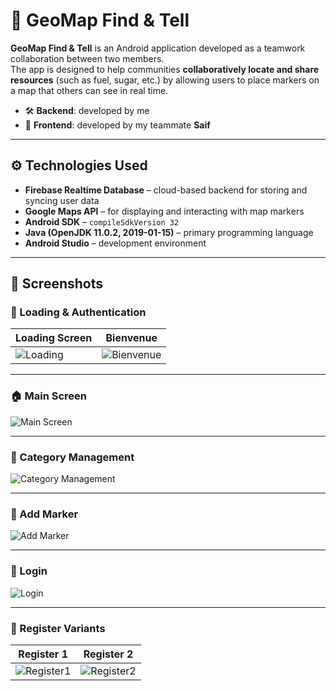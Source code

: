 # 📍 GeoMap Find & Tell

**GeoMap Find & Tell** is an Android application developed as a teamwork collaboration between two members.  
The app is designed to help communities **collaboratively locate and share resources** (such as fuel, sugar, etc.) by allowing users to place markers on a map that others can see in real time.  

- 🛠️ **Backend**: developed by me  
- 🎨 **Frontend**: developed by my teammate **Saif**

---

## ⚙️ Technologies Used

- **Firebase Realtime Database** – cloud-based backend for storing and syncing user data  
- **Google Maps API** – for displaying and interacting with map markers  
- **Android SDK** – `compileSdkVersion 32`  
- **Java (OpenJDK 11.0.2, 2019-01-15)** – primary programming language  
- **Android Studio** – development environment  

---

## 📱 Screenshots

### 🚀 Loading & Authentication
| Loading Screen | Bienvenue |
|----------------|-----------|
| ![Loading](https://github.com/user-attachments/assets/310c1dd3-5aea-46c2-b673-92c298070459) | ![Bienvenue](https://github.com/user-attachments/assets/8e03a4d8-6320-480d-8cc1-336c730ce0ec) |

---

### 🏠 Main Screen
![Main Screen](https://github.com/user-attachments/assets/797a4a67-5c89-4da2-acf0-1e4ddad857e7)

---

### 📂 Category Management
![Category Management](https://github.com/user-attachments/assets/50839c06-49dd-444d-939c-41c56fe10486)

---

### 📍 Add Marker
![Add Marker](https://github.com/user-attachments/assets/26b4202d-aa05-481a-aa15-d2ca48dc9bf1)

---

### 📍 Login
![Login](https://github.com/user-attachments/assets/7a4f5efa-87c2-4c98-9a54-a3b3d9abdade)

---

### 🔑 Register Variants
| Register 1 | Register 2 |
|---------|---------|
| ![Register1](https://github.com/user-attachments/assets/95553262-7d42-416b-a926-2108d1e206c9) | ![Register2](https://github.com/user-attachments/assets/3d9c7e20-07b0-46f0-a7d3-eb792f760a40) |
